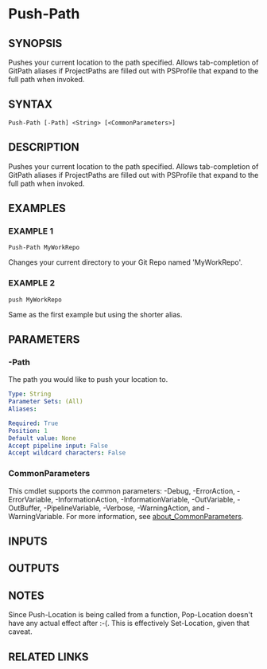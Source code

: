 # Push-Path

## SYNOPSIS
Pushes your current location to the path specified.
Allows tab-completion of GitPath aliases if ProjectPaths are filled out with PSProfile that expand to the full path when invoked.

## SYNTAX

```
Push-Path [-Path] <String> [<CommonParameters>]
```

## DESCRIPTION
Pushes your current location to the path specified.
Allows tab-completion of GitPath aliases if ProjectPaths are filled out with PSProfile that expand to the full path when invoked.

## EXAMPLES

### EXAMPLE 1
```
Push-Path MyWorkRepo
```

Changes your current directory to your Git Repo named 'MyWorkRepo'.

### EXAMPLE 2
```
push MyWorkRepo
```

Same as the first example but using the shorter alias.

## PARAMETERS

### -Path
The path you would like to push your location to.

```yaml
Type: String
Parameter Sets: (All)
Aliases:

Required: True
Position: 1
Default value: None
Accept pipeline input: False
Accept wildcard characters: False
```

### CommonParameters
This cmdlet supports the common parameters: -Debug, -ErrorAction, -ErrorVariable, -InformationAction, -InformationVariable, -OutVariable, -OutBuffer, -PipelineVariable, -Verbose, -WarningAction, and -WarningVariable. For more information, see [about_CommonParameters](http://go.microsoft.com/fwlink/?LinkID=113216).

## INPUTS

## OUTPUTS

## NOTES
Since Push-Location is being called from a function, Pop-Location doesn't have any actual effect after :-(.
This is effectively Set-Location, given that caveat.

## RELATED LINKS
